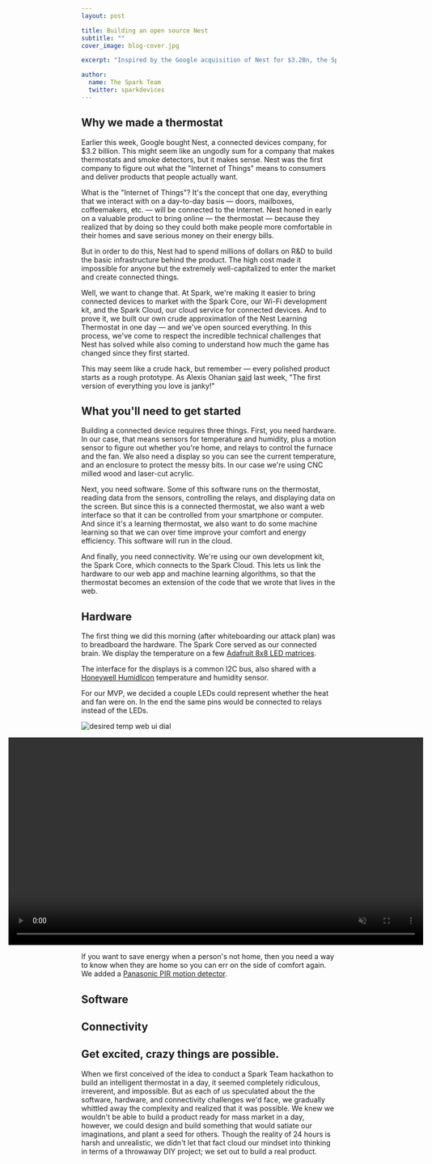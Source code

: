```yaml
---
layout: post

title: Building an open source Nest
subtitle: ""
cover_image: blog-cover.jpg

excerpt: "Inspired by the Google acquisition of Nest for $3.2Bn, the Spark team set out to build an intelligent learning thermostat in less than 24 hours."

author:
  name: The Spark Team
  twitter: sparkdevices
---
```


## Why we made a thermostat

Earlier this week, Google bought Nest, a connected devices company, for $3.2 billion. This might seem like an ungodly sum for a company that makes thermostats and smoke detectors, but it makes sense. Nest was the first company to figure out what the "Internet of Things" means to consumers and deliver products that people actually want.

What is the "Internet of Things"? It's the concept that one day, everything that we interact with on a day-to-day basis — doors, mailboxes, coffeemakers, etc. — will be connected to the Internet. Nest honed in early on a valuable product to bring online — the thermostat — because they realized that by doing so they could both make people more comfortable in their homes and save serious money on their energy bills.

But in order to do this, Nest had to spend millions of dollars on R&D to build the basic infrastructure behind the product. The high cost made it impossible for anyone but the extremely well-capitalized to enter the market and create connected things.

Well, we want to change that. At Spark, we're making it easier to bring connected devices to market with the Spark Core, our Wi-Fi development kit, and the Spark Cloud, our cloud service for connected devices. And to prove it, we built our own crude approximation of the Nest Learning Thermostat in one day — and we've open sourced everything. In this process, we've come to respect the incredible technical challenges that Nest has solved while also coming to understand how much the game has changed since they first started.

This may seem like a crude hack, but remember — every polished product starts as a rough prototype.
As Alexis Ohanian
[said](https://twitter.com/towynlin/status/421456323138441216)
last week, "The first version of everything you love is janky!"

## What you'll need to get started

Building a connected device requires three things. First, you need hardware. In our case, that means sensors for temperature and humidity, plus a motion sensor to figure out whether you're home, and relays to control the furnace and the fan. We also need a display so you can see the current temperature, and an enclosure to protect the messy bits. In our case we're using CNC milled wood and laser-cut acrylic.

Next, you need software. Some of this software runs on the thermostat, reading data from the sensors, controlling the relays, and displaying data on the screen. But since this is a connected thermostat, we also want a web interface so that it can be controlled from your smartphone or computer. And since it's a learning thermostat, we also want to do some machine learning so that we can over time improve your comfort and energy efficiency. This software will run in the cloud.

And finally, you need connectivity. We're using our own development kit, the Spark Core, which connects to the Spark Cloud. This lets us link the hardware to our web app and machine learning algorithms, so that the thermostat becomes an extension of the code that we wrote that lives in the web.

## Hardware

The first thing we did this morning (after whiteboarding our attack plan) was to breadboard the hardware.
The Spark Core served as our connected brain.  We display the temperature on a few
[Adafruit 8x8 LED matrices](http://www.adafruit.com/products/870).

The interface for the displays is a common I2C bus, also shared with a
[Honeywell HumidIcon](http://www.digikey.com/product-detail/en/HIH6131-021-001/480-3652-6-ND/2704706)
temperature and humidity sensor.

For our MVP, we decided a couple LEDs could represent whether the heat and fan were on.
In the end the same pins would be connected to relays instead of the LEDs.

![desired temp web ui dial](https://s3.amazonaws.com/blog.spark.io/hackathon_temp_dials.png)

<video width="820" style="margin-left: -144px" muted="true" loop="true" autoplay="true">
  <source src="https://s3.amazonaws.com/blog.spark.io/breadboarded.mp4" type="video/mp4" />
Your browser does not support the video tag.
</video>

If you want to save energy when a person's not home, then you need a way to know when they are home so you can err on the side of comfort again. We added a
[Panasonic PIR motion detector](http://pewa.panasonic.com/assets/pcsd/catalog/napion-catalog.pdf).

## Software



## Connectivity

## Get excited, crazy things are possible.

When we first conceived of the idea to conduct a Spark Team hackathon to build an intelligent thermostat in a day, it seemed completely ridiculous, irreverent, and impossible.  But as each of us speculated about the the software, hardware, and connectivity challenges we'd face, we gradually whittled away the complexity and realized that it was possible. We knew we wouldn't be able to build a product ready for mass market in a day, however, we could design and build something that would satiate our imaginations, and plant a seed for others.  Though the reality of 24 hours is harsh and unrealistic, we didn't let that fact cloud our mindset into thinking in terms of a throwaway DIY project; we set out to build a real product.
